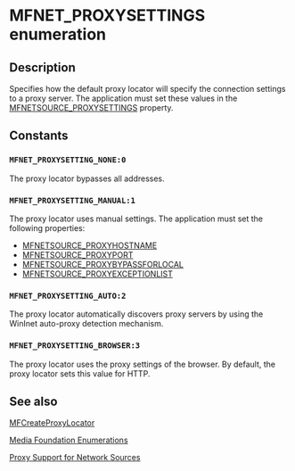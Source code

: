 # MFNET_PROXYSETTINGS enumeration

## Description

Specifies how the default proxy locator will specify the connection settings to a proxy server. The application must set these values in the [MFNETSOURCE_PROXYSETTINGS](https://learn.microsoft.com/windows/desktop/medfound/mfnetsource-proxysettings-property) property.

## Constants

### `MFNET_PROXYSETTING_NONE:0`

The proxy locator bypasses all addresses.

### `MFNET_PROXYSETTING_MANUAL:1`

The proxy locator uses manual settings. The application must set the following properties:

* [MFNETSOURCE_PROXYHOSTNAME](https://learn.microsoft.com/windows/desktop/medfound/mfnetsource-proxyhostname-property)
* [MFNETSOURCE_PROXYPORT](https://learn.microsoft.com/windows/desktop/medfound/mfnetsource-proxyport-property)
* [MFNETSOURCE_PROXYBYPASSFORLOCAL](https://learn.microsoft.com/windows/desktop/medfound/mfnetsource-proxybypassforlocal-property)
* [MFNETSOURCE_PROXYEXCEPTIONLIST](https://learn.microsoft.com/windows/desktop/medfound/mfnetsource-proxyexceptionlist-property)

### `MFNET_PROXYSETTING_AUTO:2`

The proxy locator automatically discovers proxy servers by using the WinInet auto-proxy detection mechanism.

### `MFNET_PROXYSETTING_BROWSER:3`

The proxy locator uses the proxy settings of the browser. By default, the proxy locator sets this value for HTTP.

## See also

[MFCreateProxyLocator](https://learn.microsoft.com/windows/desktop/api/mfidl/nf-mfidl-mfcreateproxylocator)

[Media Foundation Enumerations](https://learn.microsoft.com/windows/desktop/medfound/media-foundation-enumerations)

[Proxy Support for Network Sources](https://learn.microsoft.com/windows/desktop/medfound/proxy-support-for-network-sources)